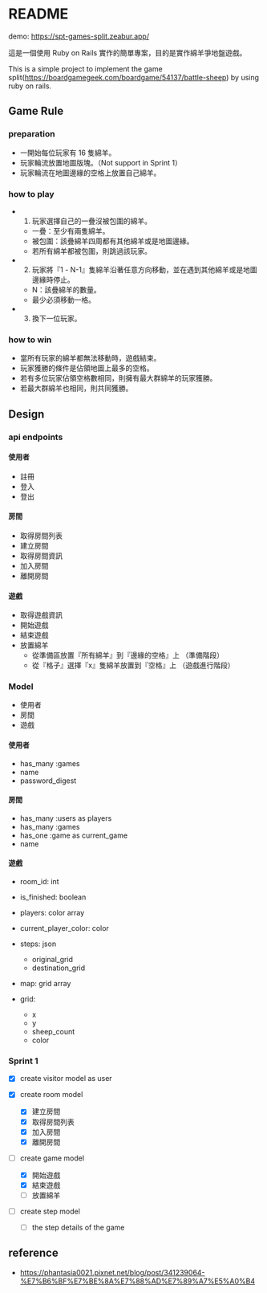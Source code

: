 # README

demo: https://spt-games-split.zeabur.app/

這是一個使用 Ruby on Rails 實作的簡單專案，目的是實作綿羊爭地盤遊戲。

This is a simple project to implement the game split(https://boardgamegeek.com/boardgame/54137/battle-sheep) by using ruby on rails.

## Game Rule

### preparation

- 一開始每位玩家有 16 隻綿羊。
- 玩家輪流放置地圖版塊。（Not support in Sprint 1）
- 玩家輪流在地圖邊緣的空格上放置自己綿羊。

### how to play

- 1. 玩家選擇自己的一疊沒被包圍的綿羊。
  - 一疊：至少有兩隻綿羊。
  - 被包圍：該疊綿羊四周都有其他綿羊或是地圖邊緣。
  - 若所有綿羊都被包圍，則跳過該玩家。
- 2. 玩家將『1 - N-1』隻綿羊沿著任意方向移動，並在遇到其他綿羊或是地圖邊緣時停止。
  - N：該疊綿羊的數量。
  - 最少必須移動一格。
- 3. 換下一位玩家。

### how to win

- 當所有玩家的綿羊都無法移動時，遊戲結束。
- 玩家獲勝的條件是佔領地圖上最多的空格。
- 若有多位玩家佔領空格數相同，則擁有最大群綿羊的玩家獲勝。
- 若最大群綿羊也相同，則共同獲勝。

## Design

### api endpoints

#### 使用者

- 註冊
- 登入
- 登出

#### 房間

- 取得房間列表
- 建立房間
- 取得房間資訊
- 加入房間
- 離開房間

#### 遊戲

- 取得遊戲資訊
- 開始遊戲
- 結束遊戲
- 放置綿羊
  - 從準備區放置『所有綿羊』到『邊緣的空格』上 （準備階段）
  - 從『格子』選擇『x』隻綿羊放置到『空格』上 （遊戲進行階段）

### Model

- 使用者
- 房間
- 遊戲

#### 使用者

- has_many :games
- name
- password_digest

#### 房間

- has_many :users as players
- has_many :games
- has_one :game as current_game
- name

#### 遊戲

- room_id: int
- is_finished: boolean
- players: color array
- current_player_color: color
- steps: json

  - original_grid
  - destination_grid

- map: grid array
- grid:
  - x
  - y
  - sheep_count
  - color

### Sprint 1

- [x] create visitor model as user
- [x] create room model

  - [x] 建立房間
  - [x] 取得房間列表
  - [x] 加入房間
  - [x] 離開房間

- [ ] create game model

  - [x] 開始遊戲
  - [x] 結束遊戲
  - [ ] 放置綿羊

- [ ] create step model

  - [ ] the step details of the game

## reference

- https://phantasia0021.pixnet.net/blog/post/341239064-%E7%B6%BF%E7%BE%8A%E7%88%AD%E7%89%A7%E5%A0%B4
